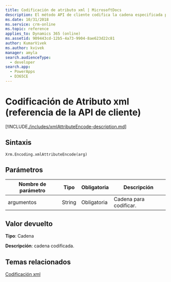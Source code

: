 ```yaml
---
title: Codificación de atributo xml | MicrosoftDocs
description: El método API de cliente codifica la cadena especificada para poder usarse en un atributo XML.
ms.date: 10/31/2018
ms.service: crm-online
ms.topic: reference
applies_to: Dynamics 365 (online)
ms.assetid: 909443cd-12b5-4a73-9904-8ae623d22c81
author: KumarVivek
ms.author: kvivek
manager: amyla
search.audienceType:
  - developer
search.app:
  - PowerApps
  - D365CE
---
```

# <a name="xmlattributeencode-client-api-reference"></a>Codificación de Atributo xml (referencia de la API de cliente)



[!INCLUDE[./includes/xmlAttributeEncode-description.md](./includes/xmlAttributeEncode-description.md)] 

## <a name="syntax"></a>Sintaxis

`Xrm.Encoding.xmlAttributeEncode(arg)`

## <a name="parameters"></a>Parámetros

|Nombre de parámetro        | Tipo           | Obligatoria  |Descripción  |
| ------------- |-------------| -----|-----|
|argumentos        | String           | Obligatoria  |Cadena para codificar.  |


## <a name="return-value"></a>Valor devuelto

**Tipo**: Cadena

**Descripción**: cadena codificada.

## <a name="related-topics"></a>Temas relacionados
[Codificación xml](xmlEncode.md)